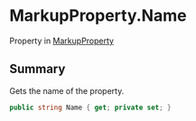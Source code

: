 # MarkupProperty.Name

Property in [MarkupProperty](/api/csharp/yarn.markup.markupproperty.md)

## Summary


Gets the name of the property.


```csharp
public string Name { get; private set; }
```

